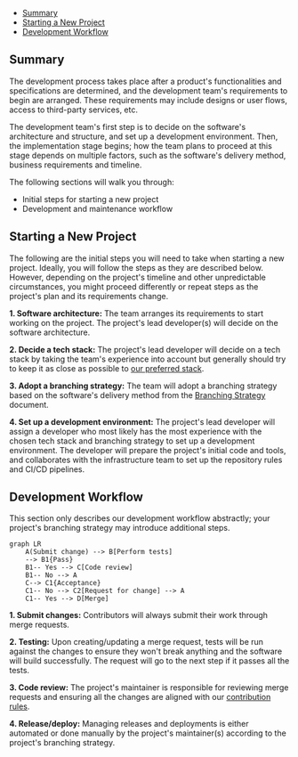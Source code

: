 - [Summary](#summary)
- [Starting a New Project](#starting-a-new-project)
- [Development Workflow](#development-workflow)

## Summary 
The development process takes place after a product's functionalities and specifications are determined, and the development team's requirements to begin are arranged. These requirements may include designs or user flows, access to third-party services, etc. 

The development team's first step is to decide on the software's architecture and structure, and set up a development environment. Then, the implementation stage begins; how the team plans to proceed at this stage depends on multiple factors, such as the software's delivery method, business requirements and timeline.

The following sections will walk you through:
- Initial steps for starting a new project
- Development and maintenance workflow 

## Starting a New Project
The following are the initial steps you will need to take when starting a new project. Ideally, you will follow the steps as they are described below. However, depending on the project's timeline and other unpredictable circumstances, you might proceed differently or repeat steps as the project's plan and its requirements change. 

**1. Software architecture:**
The team arranges its requirements to start working on the project. The project's lead developer(s) will decide on the software architecture.

**2. Decide a tech stack:**
The project's lead developer will decide on a tech stack by taking the team's experience into account but generally should try to keep it as close as possible to [our preferred stack](/technology-stack.md).

**3. Adopt a branching strategy:**
The team will adopt a branching strategy based on the software's delivery method from the [Branching Strategy](/branching-strategy.md#strategies) document.

**4. Set up a development environment:**
The project's lead developer will assign a developer who most likely has the most experience with the chosen tech stack and branching strategy to set up a development environment. The developer will prepare the project's initial code and tools, and collaborates with the infrastructure team to set up the repository rules and CI/CD pipelines. 

## Development Workflow
This section only describes our development workflow abstractly; your project's branching strategy may introduce additional steps.

```mermaid
graph LR
    A(Submit change) --> B[Perform tests]
    --> B1{Pass}
    B1-- Yes --> C[Code review]
    B1-- No --> A
    C--> C1{Acceptance}
    C1-- No --> C2[Request for change] --> A
    C1-- Yes --> D[Merge]
```

**1. Submit changes:**
Contributors will always submit their work through merge requests.

**2. Testing:**
Upon creating/updating a merge request, tests will be run against the changes to ensure they won't break anything and the software will build successfully. The request will go to the next step if it passes all the tests.

**3. Code review:**
The project's maintainer is responsible for reviewing merge requests and ensuring all the changes are aligned with our [contribution rules](/contribution-rules.md).

**4. Release/deploy:**
Managing releases and deployments is either automated or done manually by the project's maintainer(s) according to the project's branching strategy.
